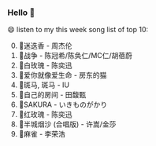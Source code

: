 

### Hello 👋

😄 listen to my this week song list of top 10:

0. 🌈迷迭香 - 周杰伦
1. 🌈战争 - 陈冠希/陈奂仁/MC仁/胡蓓蔚
2. 🌈白玫瑰 - 陈奕迅
3. 🌈爱你就像爱生命 - 房东的猫
4. 🌈斑马, 斑马 - IU
5. 🌈自己的房间 - 田馥甄
6. 🌈SAKURA - いきものがかり
7. 🌈红玫瑰 - 陈奕迅
8. 🌈半城烟沙 (合唱版) - 许嵩/金莎
9. 🌈麻雀 - 李荣浩

